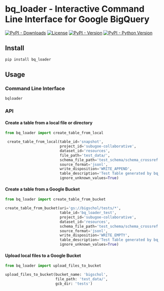# bq_loader - Interactive Command Line Interface for Google BigQuery

[![PyPI - Downloads](https://img.shields.io/pypi/dm/bq_loader)](https://pypi.org/project/bq_loader/)
[![License](https://img.shields.io/github/license/naustica/bq_loader)](https://github.com/naustica/bq_loader/blob/master/LICENSE.txt)
[![PyPI - Version](https://img.shields.io/pypi/v/bq_loader)](https://pypi.org/project/bq_loader/)
[![PyPI - Python Version](https://img.shields.io/pypi/pyversions/bq_loader)](https://pypi.org/project/bq_loader/)

## Install

```bash
pip install bq_loader
```

## Usage

### Command Line Interface

```bash
bqloader
```

### API

#### Create a table from a local file or directory

```python
from bq_loader import create_table_from_local

 create_table_from_local(table_id='snapshot',
                         project_id='subugoe-collaborative',
                         dataset_id='resources',
                         file_path='test_data/',
                         schema_file_path='test_schema/schema_crossref.json',
                         source_format='jsonl',
                         write_disposition='WRITE_APPEND',
                         table_description='Test Table generated by bq_loader',
                         ignore_unknown_values=True)
```

#### Create a table from a Google Bucket

```python
from bq_loader import create_table_from_bucket

create_table_from_bucket(uri='gs://bigschol/tests/*',
                         table_id='bq_loader_test',
                         project_id='subugoe-collaborative',
                         dataset_id='resources',
                         schema_file_path='test_schema/schema_crossref.json',
                         source_format='jsonl',
                         write_disposition='WRITE_EMPTY',
                         table_description='Test Table generated by bq_loader',
                         ignore_unknown_values=True)
```

#### Upload local files to a Google Bucket

```python
from bq_loader import upload_files_to_bucket

upload_files_to_bucket(bucket_name: 'bigschol',
                       file_path: 'test_data/',
                       gcb_dir: 'tests')
```
